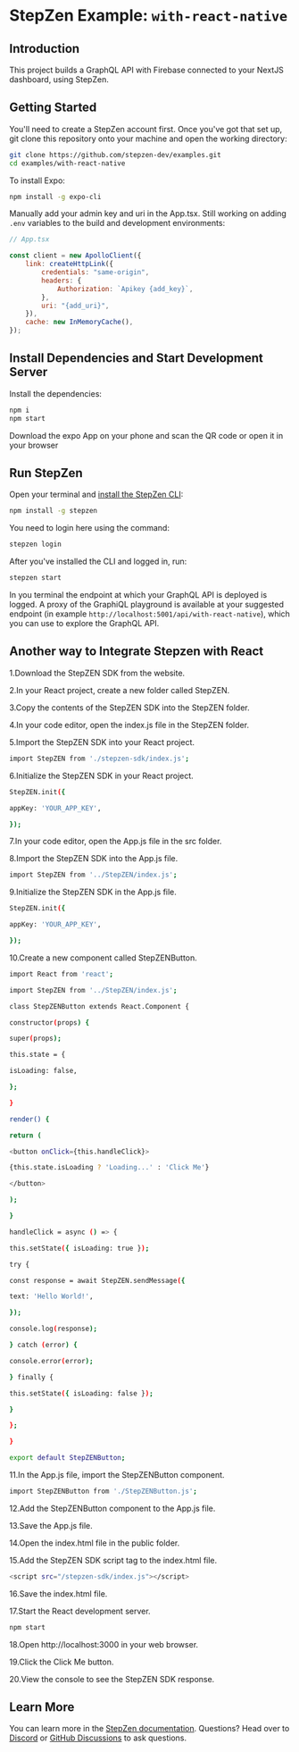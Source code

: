 # StepZen Example: `with-react-native`

## Introduction

This project builds a GraphQL API with Firebase connected to your NextJS dashboard, using StepZen.

## Getting Started

You'll need to create a StepZen account first. Once you've got that set up, git clone this repository onto your machine and open the working directory:

```bash
git clone https://github.com/stepzen-dev/examples.git
cd examples/with-react-native
```

To install Expo:

```bash
npm install -g expo-cli
```

Manually add your admin key and uri in the App.tsx. Still working on adding `.env` variables to the build and development environments:

```jsx
// App.tsx

const client = new ApolloClient({
	link: createHttpLink({
		credentials: "same-origin",
		headers: {
			Authorization: `Apikey {add_key}`,
		},
		uri: "{add_uri}",
	}),
	cache: new InMemoryCache(),
});
```

## Install Dependencies and Start Development Server

Install the dependencies:

```bash
npm i
npm start
```

Download the expo App on your phone and scan the QR code or open it in your browser

## Run StepZen

Open your terminal and [install the StepZen CLI](https://stepzen.com/docs/quick-start):

```bash
npm install -g stepzen
```

You need to login here using the command:

```bash
stepzen login
```

After you've installed the CLI and logged in, run:

```bash
stepzen start
```

In you terminal the endpoint at which your GraphQL API is deployed is logged. A proxy of the GraphiQL playground is available at your suggested endpoint (in example `http://localhost:5001/api/with-react-native`), which you can use to explore the GraphQL API.

## Another way to Integrate Stepzen with React

1.Download the StepZEN SDK from the website.

2.In your React project, create a new folder called StepZEN.

3.Copy the contents of the StepZEN SDK into the StepZEN folder.

4.In your code editor, open the index.js file in the StepZEN folder.

5.Import the StepZEN SDK into your React project.

```bash
import StepZEN from './stepzen-sdk/index.js';
```
6.Initialize the StepZEN SDK in your React project.
```bash
StepZEN.init({

appKey: 'YOUR_APP_KEY',

});
```

7.In your code editor, open the App.js file in the src folder.

8.Import the StepZEN SDK into the App.js file.
```bash
import StepZEN from '../StepZEN/index.js';
```
9.Initialize the StepZEN SDK in the App.js file.
```bash
StepZEN.init({

appKey: 'YOUR_APP_KEY',

});
```
10.Create a new component called StepZENButton.
```bash
import React from 'react';

import StepZEN from '../StepZEN/index.js';

class StepZENButton extends React.Component {

constructor(props) {

super(props);

this.state = {

isLoading: false,

};

}

render() {

return (

<button onClick={this.handleClick}>

{this.state.isLoading ? 'Loading...' : 'Click Me'}

</button>

);

}

handleClick = async () => {

this.setState({ isLoading: true });

try {

const response = await StepZEN.sendMessage({

text: 'Hello World!',

});

console.log(response);

} catch (error) {

console.error(error);

} finally {

this.setState({ isLoading: false });

}

};

}

export default StepZENButton;
```
11.In the App.js file, import the StepZENButton component.
```bash
import StepZENButton from './StepZENButton.js';
```
12.Add the StepZENButton component to the App.js file.

<StepZENButton />

13.Save the App.js file.

14.Open the index.html file in the public folder.

15.Add the StepZEN SDK script tag to the index.html file.

```bash
<script src="/stepzen-sdk/index.js"></script>
```
16.Save the index.html file.

17.Start the React development server.

```bash 
npm start
```
18.Open http://localhost:3000  in your web browser.

19.Click the Click Me button.

20.View the console to see the StepZEN SDK response.

## Learn More

You can learn more in the [StepZen documentation](https://stepzen.com/docs). Questions? Head over to [Discord](https://discord.com/invite/9k2VdPn2FR) or [GitHub Discussions](https://github.com/stepzen-dev/examples/discussions) to ask questions.
